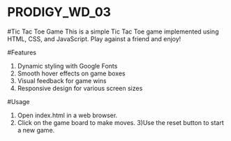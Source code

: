 # PRODIGY_WD_03
#Tic Tac Toe Game
This is a simple Tic Tac Toe game implemented using HTML, CSS, and JavaScript. Play against a friend and enjoy!

#Features
1) Dynamic styling with Google Fonts
2) Smooth hover effects on game boxes
3) Visual feedback for game wins
4) Responsive design for various screen sizes

   
#Usage
1) Open index.html in a web browser.
2) Click on the game board to make moves.
3)Use the reset button to start a new game.
